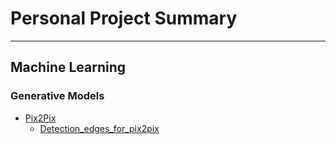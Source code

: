 # Personal Project Summary

----

## Machine Learning

### Generative Models
- [Pix2Pix](https://github.com/ski-net/dl_study_with_gluon/blob/master/GAN/pix2pix.ipynb)
  - [Detection_edges_for_pix2pix](https://github.com/ski-net/dl_study_with_gluon/blob/master/GAN/detect_edges_for_pix2pix.ipynb)
